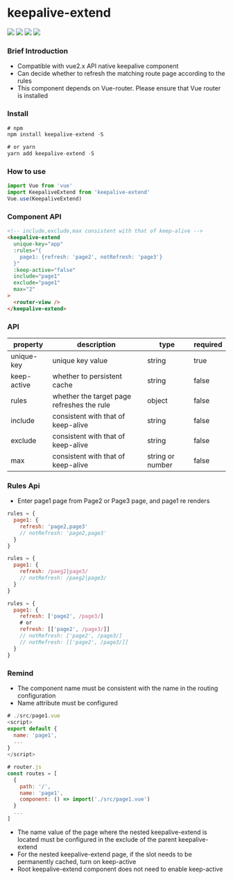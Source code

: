 # keepalive-extend

<p>
  <img src="https://img.shields.io/github/workflow/status/frontendway/keepalive-extend/test-coverage/master">
  <img src="https://img.shields.io/codecov/c/github/frontendway/keepalive-extend/master">
  <img src="https://img.shields.io/github/size/frontendway/keepalive-extend/dist/index.umd.min.js">
  <img src="https://img.shields.io/github/license/frontendway/keepalive-extend">
</p>

### Brief Introduction
- Compatible with vue2.x API native keepalive component
- Can decide whether to refresh the matching route page according to the rules
- This component depends on Vue-router. Please ensure that Vue router is installed

### Install
```js
# npm
npm install keepalive-extend -S

# or yarn
yarn add keepalive-extend -S
```

### How to use
```js
import Vue from 'vue'
import KeepaliveExtend from 'keepalive-extend'
Vue.use(KeepaliveExtend)
```

### Component API
```html
<!-- include,exclude,max consistent with that of keep-alive -->
<keepalive-extend
  unique-key="app"
  :rules="{
    page1: {refresh: 'page2', notRefresh: 'page3'}
  }"
  :keep-active="false"
  include="page1"
  exclude="page1"
  max="2"
>
  <router-view />
</keepalive-extend>
```

### API
|   property  |                description                 |      type        | required |
|     ----    |                    ----                    |      ----        |   ----   |
| unique-key  |             unique key value               |     string       |   true   |
| keep-active |    whether to persistent cache             |     string       |   false  |
|    rules    | whether the target page refreshes the rule |     object       |   false  |
|   include   |    consistent with that of keep-alive      |     string       |   false  |
|   exclude   |    consistent with that of keep-alive      |     string       |   false  |
|     max     |    consistent with that of keep-alive      | string or number |   false  |

### Rules Api
- Enter page1 page from Page2 or Page3 page, and page1 re renders
```js
rules = {
  page1: {
    refresh: 'page2,page3'
    // notRefresh: 'page2,page3'
  }
}
```
```js
rules = {
  page1: {
    refresh: /paeg2|page3/
    // notRefresh: /paeg2|page3/
  }
}
```
```js
rules = {
  page1: {
    refresh: ['page2', /page3/]
    # or
    refresh: [['page2', /page3/]]
    // notRefresh: ['page2', /page3/]
    // notRefresh: [['page2', /page3/]]
  }
}
```

### Remind
- The component name must be consistent with the name in the routing configuration
- Name attribute must be configured
```js
# ./src/page1.vue
<script>
export default {
  name: 'page1',
  ...
}
</script>

# router.js
const routes = [
  {
    path: '/',
    name: 'page1',
    component: () => import('./src/page1.vue')
  }
  ...
]
```
- The name value of the page where the nested keepalive-extend is located must be configured in the exclude of the parent keepalive-extend
- For the nested keepalive-extend page, if the slot needs to be permanently cached, turn on keep-active
- Root keepalive-extend component does not need to enable keep-active
